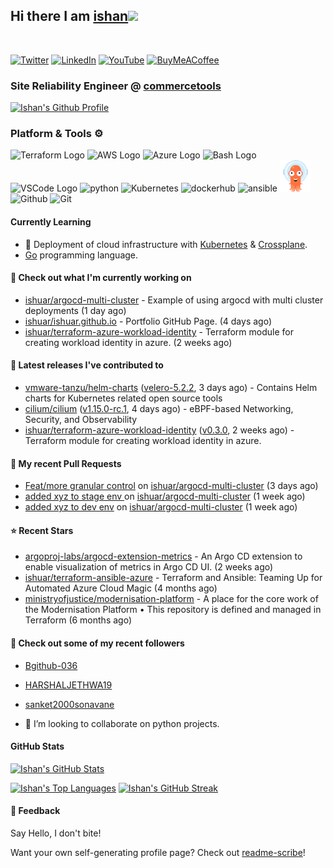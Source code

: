 ## Hi there I am [ishan](https://ishan.learndevops.in/)<img src="https://raw.githubusercontent.com/MartinHeinz/MartinHeinz/master/wave.gif" width="30px">
<br/>

[![Twitter](https://img.shields.io/badge/Twitter-%231DA1F2.svg?style=for-the-badge&logo=Twitter&logoColor=white)](https://twitter.com/ishuar_)
[![LinkedIn](https://img.shields.io/badge/linkedin-%230077B5.svg?style=for-the-badge&logo=linkedin&logoColor=white)](https://linkedin.com/in/ishuar)
[![YouTube](https://img.shields.io/badge/YouTube-%23FF0000.svg?style=for-the-badge&logo=YouTube&logoColor=white)](https://www.youtube.com/@learndevopsdotin) [![BuyMeACoffee](https://img.shields.io/badge/Buy%20Me%20a%20Coffee-ffdd00?style=for-the-badge&logo=buy-me-a-coffee&logoColor=black)](https://www.buymeacoffee.com/ishuar)

### Site Reliability Engineer @ [commercetools](https://commercetools.com/)

[![Ishan's Github Profile](https://github-profile-summary-cards.vercel.app/api/cards/profile-details?username=ishuar&theme=github_dark)](https://github.com/vn7n24fzkq/github-profile-summary-cards)

### Platform & Tools ⚙️



<p>
  <img src="https://user-images.githubusercontent.com/25181517/183345121-36788a6e-5462-424a-be67-af1ebeda79a2.png" alt="Terraform Logo" width="50" height="50" />
  <img src="https://cdn.worldvectorlogo.com/logos/aws-2.svg" alt="AWS Logo" width="50" height="50" />
  <img src="https://cdn.worldvectorlogo.com/logos/azure-1.svg" alt="Azure Logo" width="50" height="50" />
  <img src="https://cdn.worldvectorlogo.com/logos/bash-1.svg" alt="Bash Logo" width="50" height="50"  width="50" height="50" />
  <img src="https://cdn.worldvectorlogo.com/logos/visual-studio-code-1.svg" alt="VSCode Logo" width="50" height="50"/>
  <img src="https://worldvectorlogo.com/logos/python-5.svg"alt="python" width="50" height="50" />
  <img src="https://worldvectorlogo.com/logos/kubernets.svg" alt="Kubernetes" width="50" height="50" />
  <img src="https://cdn.worldvectorlogo.com/logos/docker.svg" alt="dockerhub" width="50" height="50" />
  <img src="https://cdn.worldvectorlogo.com/logos/ansible.svg" alt="ansible" width="50" height="50" />
  <img src="./svg/argoprojio-icon.svg" alt="argocd" width="50" height="50" />
  <img src="https://worldvectorlogo.com/logos/github-icon.svg" alt="Github" width="50" height="50" />
  <img src="https://worldvectorlogo.com/logos/git-icon.svg" alt="Git" width="50" height="50" />
</p>

#### Currently Learning
- 🌱 Deployment of cloud infrastructure with [Kubernetes](https://kubernetes.io/docs/concepts/overview/) & [Crossplane](https://www.crossplane.io/).
- [Go](https://go.dev/doc/) programming language.

#### 👷 Check out what I'm currently working on

- [ishuar/argocd-multi-cluster](https://github.com/ishuar/argocd-multi-cluster) - Example of using argocd with multi cluster deployments (1 day ago)
- [ishuar/ishuar.github.io](https://github.com/ishuar/ishuar.github.io) - Portfolio GitHub Page. (4 days ago)
- [ishuar/terraform-azure-workload-identity](https://github.com/ishuar/terraform-azure-workload-identity) - Terraform module for creating workload identity in azure. (2 weeks ago)

#### 🔭 Latest releases I've contributed to

- [vmware-tanzu/helm-charts](https://github.com/vmware-tanzu/helm-charts) ([velero-5.2.2](https://github.com/vmware-tanzu/helm-charts/releases/tag/velero-5.2.2), 3 days ago) - Contains Helm charts for Kubernetes related open source tools
- [cilium/cilium](https://github.com/cilium/cilium) ([v1.15.0-rc.1](https://github.com/cilium/cilium/releases/tag/v1.15.0-rc.1), 4 days ago) - eBPF-based Networking, Security, and Observability
- [ishuar/terraform-azure-workload-identity](https://github.com/ishuar/terraform-azure-workload-identity) ([v0.3.0](https://github.com/ishuar/terraform-azure-workload-identity/releases/tag/v0.3.0), 2 weeks ago) - Terraform module for creating workload identity in azure.

#### 🔨 My recent Pull Requests

- [Feat/more granular control](https://github.com/ishuar/argocd-multi-cluster/pull/10) on [ishuar/argocd-multi-cluster](https://github.com/ishuar/argocd-multi-cluster) (3 days ago)
- [added xyz to stage env ](https://github.com/ishuar/argocd-multi-cluster/pull/7) on [ishuar/argocd-multi-cluster](https://github.com/ishuar/argocd-multi-cluster) (1 week ago)
- [added xyz to dev env](https://github.com/ishuar/argocd-multi-cluster/pull/6) on [ishuar/argocd-multi-cluster](https://github.com/ishuar/argocd-multi-cluster) (1 week ago)

#### ⭐ Recent Stars

- [argoproj-labs/argocd-extension-metrics](https://github.com/argoproj-labs/argocd-extension-metrics) - An Argo CD extension to enable visualization of metrics in Argo CD UI. (2 weeks ago)
- [ishuar/terraform-ansible-azure](https://github.com/ishuar/terraform-ansible-azure) - Terraform and Ansible: Teaming Up for Automated Azure Cloud Magic (4 months ago)
- [ministryofjustice/modernisation-platform](https://github.com/ministryofjustice/modernisation-platform) - A place for the core work of the Modernisation Platform • This repository is defined and managed in Terraform (6 months ago)

#### 👯 Check out some of my recent followers

- [Bgithub-036](https://github.com/Bgithub-036)
- [HARSHALJETHWA19](https://github.com/HARSHALJETHWA19)
- [sanket2000sonavane](https://github.com/sanket2000sonavane)

- 👯 I’m looking to collaborate on python projects.


#### GitHub Stats

[![Ishan's GitHub Stats](https://github-readme-stats-ishuar.vercel.app/api?username=ishuar&show_icons=true&count_private=true&theme=radical&show=prs_merged_percentage&rank_icon=github)](https://github.com/ishuar/github-readme-stats)

[![Ishan's Top Languages](https://github-readme-stats-ishuar.vercel.app/api/top-langs?username=ishuar&layout=compact&langs_count=8&card_width=400&theme=radical)](#)
[![Ishan's GitHub Streak](https://streak-stats.demolab.com?user=ishuar&theme=radical&hide_border=false&card_width=400)](https://git.io/streak-stats)

#### 💬 Feedback

Say Hello, I don't bite!


Want your own self-generating profile page? Check out [readme-scribe](https://github.com/muesli/readme-scribe)!
